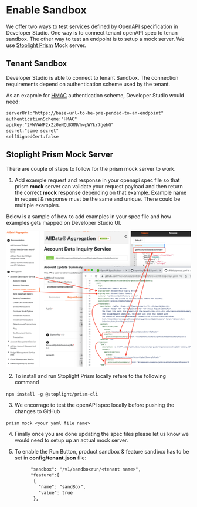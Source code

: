 # Enable Sandbox

We offer two ways to test services defined by OpenAPI specification in Developer Studio. One way is to connect tenant openAPI spec to tenan sandbox. The other way to test an endpoint is to setup a mock server. We use [Stoplight Prism](https://meta.stoplight.io/docs/prism/ZG9jOjYx-overview) Mock server.


## Tenant Sandbox

Developer Studio is able to connect to tenant Sandbox. The connection requirements depend on authentication scheme used by the tenant.

As an exapmle for [HMAC](https://en.wikipedia.org/wiki/HMAC) authentication scheme, Developer Studio would need:

    serverUrl:"https://base-url-to-be-pre-pended-to-an-endpoint"
    authenticationScheme:"HMAC"
    apiKey:"2MWVAWF2xZz0eNQUK0NVhwpWYkr7gehG"
    secret:"some secret"
    selfSignedCert:false


## Stoplight Prism Mock Server

There are couple of steps to follow for the prism mock server to work.
 
1. Add example request and response in your openapi spec file so that prism **mock** server can validate your request payload and then return the correct **mock** response depending on that example. Example name in request & response must be the same and unique. There could be multiple examples. 

 Below is a sample of how to add examples in your spec file and how examples gets mapped on Developer Studio UI.

![api example](./images/api-example.png)    
 
 
2. To install and run Stoplight Prism locally refere to the following command 

  `npm install -g @stoplight/prism-cli`

3. We encorrage to test the openAPI spec locally before pushing the changes to GitHub

  `prism mock <your yaml file name>`
 
4. Finally once you are done updating the spec files please let us know we would need to setup up an actual mock server.

5. To enable the Run Button, product sandbox & feature sandbox has to be set in **config/tenant.json** file:

             "sandbox": "/v1/sandboxrun/<tenant name>",
             "feature":[
              {
                "name": "sandBox",
                "value": true
              },
